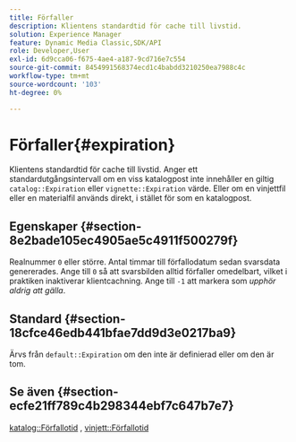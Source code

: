 ```yaml
---
title: Förfaller
description: Klientens standardtid för cache till livstid.
solution: Experience Manager
feature: Dynamic Media Classic,SDK/API
role: Developer,User
exl-id: 6d9cca06-f675-4ae4-a187-9cd716e7c554
source-git-commit: 8454991568374ecd1c4babdd3210250ea7988c4c
workflow-type: tm+mt
source-wordcount: '103'
ht-degree: 0%

---
```


# Förfaller{#expiration}

Klientens standardtid för cache till livstid. Anger ett standardutgångsintervall om en viss katalogpost inte innehåller en giltig `catalog::Expiration` eller `vignette::Expiration` värde. Eller om en vinjettfil eller en materialfil används direkt, i stället för som en katalogpost.

## Egenskaper {#section-8e2bade105ec4905ae5c4911f500279f}

Realnummer `0` eller större. Antal timmar till förfallodatum sedan svarsdata genererades. Ange till `0` så att svarsbilden alltid förfaller omedelbart, vilket i praktiken inaktiverar klientcachning. Ange till `-1` att markera som *upphör aldrig att gälla*.

## Standard {#section-18cfce46edb441bfae7dd9d3e0217ba9}

Ärvs från `default::Expiration` om den inte är definierad eller om den är tom.

## Se även {#section-ecfe21ff789c4b298344ebf7c647b7e7}

[katalog::Förfallotid](../../../../../ir-api/material-cat/image-rendering-api-ref/c-ir-material-catalog/c-ir-material-data-reference/r-ir-expiration-dataref.md#reference-5e93943abff54c93bf85aae3b911a3ce) , [vinjett::Förfallotid](../../../../../ir-api/material-cat/image-rendering-api-ref/c-ir-material-catalog/c-ir-vignette-map-reference/r-ir-expiration-vignette.md#reference-df80829da93e4c0ab3f97a1792d9c74c)

